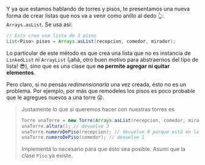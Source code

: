 Y ya que estamos hablando de torres y pisos, te presentamos una nueva forma de crear listas que nos va a venir como anillo al dedo :point_up_2:: `Arrays.asList`. Se usa así: 

```java
// Esto crea una lista de 3 pisos
List<Piso> pisos = Arrays.asList(recepcion, comedor, mirador);
```

Lo particular de este método es que crea una lista que no es instancia de `LinkedList` ni `ArrayList` (¡ahá, otro buen motivo para abstraernos del tipo de lista! :sunglasses:), sino que es una clase que **no permite agregar ni quitar elementos**. 

Pero claro, si no pensás _redimensionarla_ una vez creada, ésto no es un problema. Por ejemplo, por más que remodeles los pisos es poco probable que le agregues nuevos a una torre :stuck_out_tongue:.

> Justamente lo que sí queremos hacer con nuestras torres es
> 
> ```java
> Torre unaTorre = new Torre(Arrays.asList(recepcion, comedor, mirador);
> unaTorre.altura(); // devuelve 3
> unaTorre.numeroDePiso(recepcion); // devuelve 0 porque está en la planta baja
> unaTorre.numeroDePiso(comedor); // devuelve 1
> ```
> 
> Implementá lo necesario para que ésto sea posible. Asumí que la clase `Piso` ya existe. 


